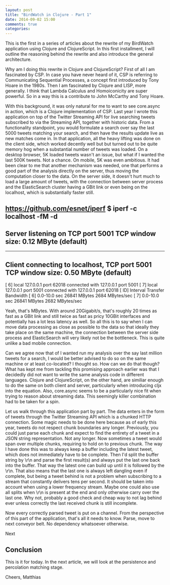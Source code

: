 ```yaml
---
layout: post
title: "BirdWatch in Clojure - Part 1"
date: 2014-09-02 15:00
comments: true
categories: 
---
```

This is the first in a series of articles about the rewrite of my BirdWatch application using Clojure and ClojureScript. In this first installment, I will outline the reasoning behind the rewrite and also introduce the general architecture.

Why am I doing this rewrite in Clojure and ClojureScript? First of all I am fascinated by CSP. In case you have never heard of it, CSP is referring to Communicating Sequential Processes, a concept first introduced by Tony Hoare in the 1980s. Then I am fascinated by Clojure and LISP, more generally. I think that Lambda Calculus and Homoiconicity are super powerful. So in a way this is a contribute to John McCarthy and Tony Hoare.

With this background, it was only natural for me to want to see core.async in action, which is a Clojure implementation of CSP. Last year I wrote this application on top of the Twitter Streaming API for live searching tweets subscribed to via the Streaming API, together with historic data. From a functionality standpoint, you would formulate a search over say the last 5000 tweets matching your search, and then have the results update live as new matches come in. In that application, all the heavy lifting was done on the client side, which worked decently well but but turned out to be quite memory hog when a substantial number of tweets was loaded. On a desktop browser, 5K loaded tweets wasn't an issue, but what if I wanted the last 500K tweets. Not a chance. On mobile, 5K was even ambitious. It had been clear to me that another mechanism was needed, one that performs a good part of the analysis directly on the server, thus moving the computation closer to the data. On the server side, it doesn't hurt much to load a large amount of tweets, with the connection between server process and the ElasticSearch cluster having a GBit link or even being on the localhost, which is substantially faster still.

https://github.com/esnet/iperf
$ iperf -c localhost -fM -d
------------------------------------------------------------
Server listening on TCP port 5001
TCP window size: 0.12 MByte (default)
------------------------------------------------------------
------------------------------------------------------------
Client connecting to localhost, TCP port 5001
TCP window size: 0.50 MByte (default)
------------------------------------------------------------
[  6] local 127.0.0.1 port 62018 connected with 127.0.0.1 port 5001
[  7] local 127.0.0.1 port 5001 connected with 127.0.0.1 port 62018
[ ID] Interval       Transfer     Bandwidth
[  6]  0.0-10.0 sec  26841 MBytes  2684 MBytes/sec
[  7]  0.0-10.0 sec  26841 MBytes  2682 MBytes/sec

Yeah, that's MBytes. With around 20Gigabit/s, that's roughly 20 times as fast as a GBit link and still twice as fast as pricy 10GBit interfaces and potentially has a lot less latency as well. So all this is to say when I can move data processing as close as possible to the data so that ideally they take place on the same machine, the connection between the server side process and ElasticSearch will very likely not be the bottleneck. This is quite unlike a bad mobile connection.

Can we agree now that of I wanted run my analysis over the say last million tweets for a search, I would be better advised to do so on the same machine or at least co-located? I thought so. How can we do that though? What has kept me from tackling this promising approach earlier was that I decidedly did not want to write the same analysis code in different languages. Clojure and ClojureScript, on the other hand, are similiar enough to do the same on both client and server, particularly when introducing cljx into the equation. Also, core.async seems to be a particularly nice fit when trying to reason about streaming data. This seemingly killer combination had to be taken for a spin. 

Let us walk through this application part by part. The data enters in the form of tweets through the Twitter Streaming API which is a chunked HTTP connection. Some magic needs to be done here because as of early this year, tweets do not respect chunk boundaries any longer. Previously, you could just parse each chunk and expect to find the entirety of a tweet in a JSON string representation. Not any longer. Now sometimes a tweet would span over multiple chunks, requiring to hold on to previous chunk. The way I have done this was to always keep a buffer including the latest tweet, which does not immediately have to be complete. Then I'd split the buffer string by \r\n and parse the first result(s) and always put the last one back into the buffer. That way the latest one can build up until it is followed by the \r\n. That also means that the last one is always left dangling even if complete, but being a tweet behind is not a problem when subscribing to a stream that constantly delivers tens per second. It should be taken into account when using a lower frequency stream. Maybe one could also use all splits when \r\n is present at the end and only otherwise carry over the last one. Why not, probably a good check and cheap way to not lag behind ever unless correctly the last received chunk is still incomplete.

Now every correctly parsed tweet is put on a channel. From the perspective of this part of the application, that's all it needs to know. Parse, move to next conveyor belt. No dependency whatsoever otherwise.

Next 

## Conclusion
This is it for today. In the next article, we will look at the persistence and percolation matching stage.

Cheers,
Matthias